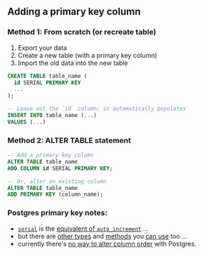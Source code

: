 ## Adding a primary key column

### Method 1: From scratch (or recreate table)

1. Export your data
2. Create a new table (with a primary key column)
3. Import the old data into the new table

```sql
CREATE TABLE table_name (
  id SERIAL PRIMARY KEY
  ...
);

-- Leave out the `id` column: it automatically populates
INSERT INTO table_name (...)
VALUES (...)
```

### Method 2: ALTER TABLE statement

```sql
-- Add a primary key column
ALTER TABLE table_name
ADD COLUMN id SERIAL PRIMARY KEY;

-- Or, alter an existing column
ALTER TABLE table_name
ADD PRIMARY KEY (column_name);
```


### Postgres primary key notes:

- [`serial`](http://www.postgresqltutorial.com/postgresql-serial/) is the [equivalent of `auto_increment`](https://stackoverflow.com/questions/787722/postgresql-autoincrement) ...
- but there are [other types](https://stackoverflow.com/questions/11778102/what-is-the-right-data-type-for-unique-key-in-postgresql-db) and [methods](http://www.postgresqltutorial.com/postgresql-primary-key/) you [can use](https://www.starkandwayne.com/blog/uuid-primary-keys-in-postgresql/) too ...
- currently there's [no way to alter column order](http://wiki.postgresql.org/wiki/Alter_column_position) with Postgres.
